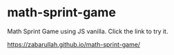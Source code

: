 # math-sprint-game
Math Sprint Game using JS vanilla. Click the link to try it.

https://zabarullah.github.io/math-sprint-game/
